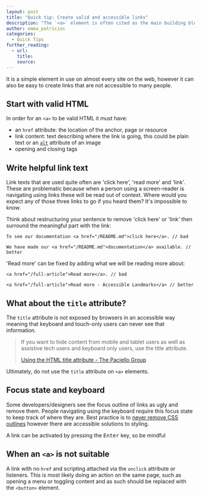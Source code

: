 ```yaml
---
layout: post
title: "Quick tip: Create valid and accessible links"
description: "The `<a>` element is often cited as the main building block of the World Wide Web. It is used to create a link to other pages, to anchors within the same page, to other resources (such as a PDF) or to an email address."
author: emma_patricios
categories:
  - Quick Tips
further_reading:
  - url:
    title:
    source:
---
```


It is a simple element in use on almost every site on the web, however it can also be easy to create links that are not accessible to many people.

## Start with valid HTML

In order for an `<a>` to be valid HTML it must have:

* an `href` attribute: the location of the anchor, page or resource
* link content: text describing where the link is going, this could be plain text or an <a href="https://a11yproject.com/posts/alt-text/
">`alt`</a> attribute of an image
* opening and closing tags

## Write helpful link text

Link texts that are used quite often are 'click here', 'read more' and 'link'. These are problematic because when a person using a screen-reader is navigating using links these will be read out of context. Where would you expect any of those three links to go if you heard them? It's impossible to know.

Think about restructuring your sentence to remove 'click here' or 'link' then surround the meaningful part with the link:

```
To see our documentation <a href="/README.md">click here</a>. // bad

We have made our <a href="/README.md">documentation</a> available. // better
```

'Read more' can be fixed by adding what we will be reading more about:

```
<a href="/full-article">Read more</a>. // bad

<a href="/full-article">Read more - Accessible Landmarks</a> // better
```

## What about the `title` attribute?

The `title` attribute is not exposed by browsers in an accessible way meaning that keyboard and touch-only users can never see that information.

> If you want to hide content from mobile and tablet users as well as assistive tech users and keyboard only users, use the title attribute.
>
> <a href="https://developer.paciellogroup.com/blog/2010/11/using-the-html-title-attribute/
">Using the HTML title attribute - The Paciello Group</a>

Ultimately, do not use the `title` attribute on `<a>` elements.

## Focus state and keyboard

Some developers/designers see the focus outline of links as ugly and remove them.
People navigating using the keyboard require this focus state to keep track of where they are. Best practice is to <a href="https://a11yproject.com/posts/never-remove-css-outlines/">never remove CSS outlines</a> however there are accessible solutions to styling.

A link can be activated by pressing the <kbd>Enter</kbd> key, so be mindful

## When an `<a>` is not suitable

A link with no `href` and scripting attached via the `onclick` attribute or listeners. This is most likely doing an action on the same page, such as opening a menu or toggling content and as such should be replaced with the `<button>` element.
